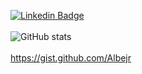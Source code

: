 [![Linkedin Badge](https://img.shields.io/badge/-LinkedIn-blue?style=flat-square&logo=Linkedin&logoColor=white&link=https://www.linkedin.com/in/albejr)](https://www.linkedin.com/in/albejr)
<br/><br/>
![GitHub stats](https://github-readme-stats.vercel.app/api?username=anuraghazra&show_icons=true)
<br/><br/>
https://gist.github.com/Albejr
